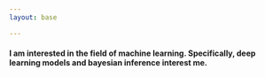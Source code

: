 ```yaml
---
layout: base

---
```



<h4>I am interested in the field of machine learning. Specifically, deep learning models and bayesian inference interest me.</h4>
